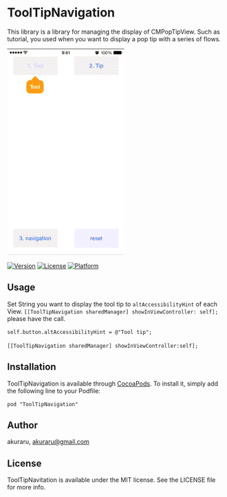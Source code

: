# ToolTipNavigation

This library is a library for managing the display of CMPopTipView. Such as tutorial, you used when you want to display a pop tip with a series of flows.

![gif](gif/ToolTipNavigation.gif)

[![Version](https://img.shields.io/cocoapods/v/ToolTipNavigation.svg?style=flat)](http://cocoadocs.org/docsets/ToolTipNavigation)
[![License](https://img.shields.io/cocoapods/l/ToolTipNavigation.svg?style=flat)](http://cocoadocs.org/docsets/ToolTipNavigation)
[![Platform](https://img.shields.io/cocoapods/p/ToolTipNavigation.svg?style=flat)](http://cocoadocs.org/docsets/ToolTipNavigation)


## Usage

Set String you want to display the tool tip to `altAccessibilityHint` of each View. `[[ToolTipNavigation sharedManager] showInViewController: self];` please have the call.


```
self.button.altAccessibilityHint = @"Tool tip";

[[ToolTipNavigation sharedManager] showInViewController:self];
```

## Installation

ToolTipNavigation is available through [CocoaPods](http://cocoapods.org). To install
it, simply add the following line to your Podfile:

    pod "ToolTipNavigation"

## Author

akuraru, akuraru@gmail.com

## License

ToolTipNavitation is available under the MIT license. See the LICENSE file for more info.

